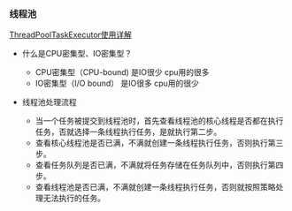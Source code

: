 ### 线程池

[ThreadPoolTaskExecutor使用详解](https://blog.csdn.net/foreverling/article/details/78073105)
* 什么是CPU密集型、IO密集型？
  * CPU密集型（CPU-bound)  是IO很少 cpu用的很多
  * IO密集型（I/O bound） 是IO很多 cpu用的很少

* 线程池处理流程
  * 当一个任务被提交到线程池时，首先查看线程池的核心线程是否都在执行任务，否就选择一条线程执行任务，是就执行第二步。
  * 查看核心线程池是否已满，不满就创建一条线程执行任务，否则执行第三步。
  * 查看任务队列是否已满，不满就将任务存储在任务队列中，否则执行第四步。
  * 查看线程池是否已满，不满就创建一条线程执行任务，否则就按照策略处理无法执行的任务。
